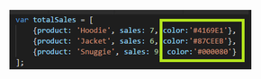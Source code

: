 ![alt text](https://github.com/Chopinantonio/Modulo-07---Tarea-1/blob/master/Pictures/Data%20Color.png)
